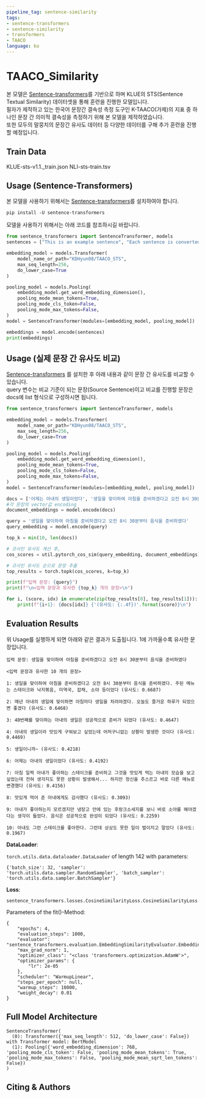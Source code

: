```yaml
---
pipeline_tag: sentence-similarity
tags:
- sentence-transformers
- sentence-similarity
- transformers
- TAACO
language: ko
---
```


# TAACO_Similarity

본 모델은 [Sentence-transformers](https://www.SBERT.net)를 기반으로 하며 KLUE의 STS(Sentence Textual Similarity) 데이터셋을 통해 훈련을 진행한 모델입니다.    
필자가 제작하고 있는 한국어 문장간 결속성 측정 도구인 K-TAACO(가제)의 지표 중 하나인 문장 간 의미적 결속성을 측정하기 위해 본 모델을 제작하였습니다.    
또한 모두의 말뭉치의 문장간 유사도 데이터 등 다양한 데이터를 구해 추가 훈련을 진행할 예정입니다.

## Train Data
KLUE-sts-v1.1._train.json
NLI-sts-train.tsv

## Usage (Sentence-Transformers)

본 모델을 사용하기 위해서는 [Sentence-transformers](https://www.SBERT.net)를 설치하여야 합니다.

```
pip install -U sentence-transformers
```

모델을 사용하기 위해서는 아래 코드를 참조하시길 바랍니다.

```python
from sentence_transformers import SentenceTransformer, models
sentences = ["This is an example sentence", "Each sentence is converted"]

embedding_model = models.Transformer(
    model_name_or_path="KDHyun08/TAACO_STS", 
    max_seq_length=256,
    do_lower_case=True
)

pooling_model = models.Pooling(
    embedding_model.get_word_embedding_dimension(),
    pooling_mode_mean_tokens=True,
    pooling_mode_cls_token=False,
    pooling_mode_max_tokens=False,
)
model = SentenceTransformer(modules=[embedding_model, pooling_model])

embeddings = model.encode(sentences)
print(embeddings)
```


## Usage (실제 문장 간 유사도 비교)
[Sentence-transformers](https://www.SBERT.net) 를 설치한 후 아래 내용과 같이 문장 간 유사도를 비교할 수 있습니다.   
query 변수는 비교 기준이 되는 문장(Source Sentence)이고 비교를 진행할 문장은 docs에 list 형식으로 구성하시면 됩니다.

```python
from sentence_transformers import SentenceTransformer, models

embedding_model = models.Transformer(
    model_name_or_path="KDHyun08/TAACO_STS", 
    max_seq_length=256,
    do_lower_case=True
)

pooling_model = models.Pooling(
    embedding_model.get_word_embedding_dimension(),
    pooling_mode_mean_tokens=True,
    pooling_mode_cls_token=False,
    pooling_mode_max_tokens=False,
)
model = SentenceTransformer(modules=[embedding_model, pooling_model])

docs = ['어제는 아내의 생일이었다', '생일을 맞이하여 아침을 준비하겠다고 오전 8시 30분부터 음식을 준비하였다. 주된 메뉴는 스테이크와 낙지볶음, 미역국, 잡채, 소야 등이었다', '스테이크는 자주 하는 음식이어서 자신이 준비하려고 했다', '앞뒤도 1분씩 3번 뒤집고 래스팅을 잘 하면 육즙이 가득한 스테이크가 준비되다', '아내도 그런 스테이크를 좋아한다. 그런데 상상도 못한 일이 벌이지고 말았다', '보통 시즈닝이 되지 않은 원육을 사서 스테이크를 했는데, 이번에는 시즈닝이 된 부챗살을 구입해서 했다', '그런데 케이스 안에 방부제가 들어있는 것을 인지하지 못하고 방부제와 동시에 프라이팬에 올려놓을 것이다', '그것도 인지 못한 체... 앞면을 센 불에 1분을 굽고 뒤집는 순간 방부제가 함께 구어진 것을 알았다', '아내의 생일이라 맛있게 구워보고 싶었는데 어처구니없는 상황이 발생한 것이다', '방부제가 센 불에 녹아서 그런지 물처럼 흘러내렸다', ' 고민을 했다. 방부제가 묻은 부문만 제거하고 다시 구울까 했는데 방부제에 절대 먹지 말라는 문구가 있어서 아깝지만 버리는 방향을 했다', '너무나 안타까웠다', '아침 일찍 아내가 좋아하는 스테이크를 준비하고 그것을 맛있게 먹는 아내의 모습을 보고 싶었는데 전혀 생각지도 못한 상황이 발생해서... 하지만 정신을 추스르고 바로 다른 메뉴로 변경했다', '소야, 소시지 야채볶음..', '아내가 좋아하는지 모르겠지만 냉장고 안에 있는 후랑크소세지를 보니 바로 소야를 해야겠다는 생각이 들었다. 음식은 성공적으로 완성이 되었다', '40번째를 맞이하는 아내의 생일은 성공적으로 준비가 되었다', '맛있게 먹어 준 아내에게도 감사했다', '매년 아내의 생일에 맞이하면 아침마다 생일을 차려야겠다. 오늘도 즐거운 하루가 되었으면 좋겠다', '생일이니까~']
#각 문장의 vector값 encoding
document_embeddings = model.encode(docs)

query = '생일을 맞이하여 아침을 준비하겠다고 오전 8시 30분부터 음식을 준비하였다'
query_embedding = model.encode(query)

top_k = min(10, len(docs))

# 코사인 유사도 계산 후,
cos_scores = util.pytorch_cos_sim(query_embedding, document_embeddings)[0]

# 코사인 유사도 순으로 문장 추출
top_results = torch.topk(cos_scores, k=top_k)

print(f"입력 문장: {query}")
print(f"\n<입력 문장과 유사한 {top_k} 개의 문장>\n")

for i, (score, idx) in enumerate(zip(top_results[0], top_results[1])):
    print(f"{i+1}: {docs[idx]} {'(유사도: {:.4f})'.format(score)}\n")
```



## Evaluation Results

위 Usage를 실행하게 되면 아래와 같은 결과가 도출됩니다. 1에 가까울수록 유사한 문장입니다.

```
입력 문장: 생일을 맞이하여 아침을 준비하겠다고 오전 8시 30분부터 음식을 준비하였다

<입력 문장과 유사한 10 개의 문장>

1: 생일을 맞이하여 아침을 준비하겠다고 오전 8시 30분부터 음식을 준비하였다. 주된 메뉴는 스테이크와 낙지볶음, 미역국, 잡채, 소야 등이었다 (유사도: 0.6687)

2: 매년 아내의 생일에 맞이하면 아침마다 생일을 차려야겠다. 오늘도 즐거운 하루가 되었으면 좋겠다 (유사도: 0.6468)

3: 40번째를 맞이하는 아내의 생일은 성공적으로 준비가 되었다 (유사도: 0.4647)

4: 아내의 생일이라 맛있게 구워보고 싶었는데 어처구니없는 상황이 발생한 것이다 (유사도: 0.4469)

5: 생일이니까~ (유사도: 0.4218)

6: 어제는 아내의 생일이었다 (유사도: 0.4192)

7: 아침 일찍 아내가 좋아하는 스테이크를 준비하고 그것을 맛있게 먹는 아내의 모습을 보고 싶었는데 전혀 생각지도 못한 상황이 발생해서... 하지만 정신을 추스르고 바로 다른 메뉴로 변경했다 (유사도: 0.4156)

8: 맛있게 먹어 준 아내에게도 감사했다 (유사도: 0.3093)

9: 아내가 좋아하는지 모르겠지만 냉장고 안에 있는 후랑크소세지를 보니 바로 소야를 해야겠다는 생각이 들었다. 음식은 성공적으로 완성이 되었다 (유사도: 0.2259)

10: 아내도 그런 스테이크를 좋아한다. 그런데 상상도 못한 일이 벌이지고 말았다 (유사도: 0.1967)
```


**DataLoader**:

`torch.utils.data.dataloader.DataLoader` of length 142 with parameters:
```
{'batch_size': 32, 'sampler': 'torch.utils.data.sampler.RandomSampler', 'batch_sampler': 'torch.utils.data.sampler.BatchSampler'}
```

**Loss**:

`sentence_transformers.losses.CosineSimilarityLoss.CosineSimilarityLoss` 

Parameters of the fit()-Method:
```
{
    "epochs": 4,
    "evaluation_steps": 1000,
    "evaluator": "sentence_transformers.evaluation.EmbeddingSimilarityEvaluator.EmbeddingSimilarityEvaluator",
    "max_grad_norm": 1,
    "optimizer_class": "<class 'transformers.optimization.AdamW'>",
    "optimizer_params": {
        "lr": 2e-05
    },
    "scheduler": "WarmupLinear",
    "steps_per_epoch": null,
    "warmup_steps": 10000,
    "weight_decay": 0.01
}
```


## Full Model Architecture
```
SentenceTransformer(
  (0): Transformer({'max_seq_length': 512, 'do_lower_case': False}) with Transformer model: BertModel 
  (1): Pooling({'word_embedding_dimension': 768, 'pooling_mode_cls_token': False, 'pooling_mode_mean_tokens': True, 'pooling_mode_max_tokens': False, 'pooling_mode_mean_sqrt_len_tokens': False})
)
```

## Citing & Authors

<!--- Describe where people can find more information -->